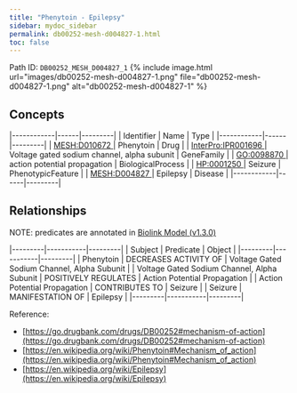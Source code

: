 ```yaml
---
title: "Phenytoin - Epilepsy"
sidebar: mydoc_sidebar
permalink: db00252-mesh-d004827-1.html
toc: false 
---
```



Path ID: `DB00252_MESH_D004827_1`
{% include image.html url="images/db00252-mesh-d004827-1.png" file="db00252-mesh-d004827-1.png" alt="db00252-mesh-d004827-1" %}

## Concepts

|------------|------|---------|
| Identifier | Name | Type    |
|------------|------|---------|
| <a href="https://identifiers.org/MESH:D010672">MESH:D010672 </a> | Phenytoin | Drug |
| <a href="https://identifiers.org/InterPro:IPR001696">InterPro:IPR001696 </a> | Voltage gated sodium channel, alpha subunit | GeneFamily |
| <a href="https://identifiers.org/GO:0098870">GO:0098870 </a> | action potential propagation | BiologicalProcess |
| <a href="https://identifiers.org/HP:0001250">HP:0001250 </a> | Seizure | PhenotypicFeature |
| <a href="https://identifiers.org/MESH:D004827">MESH:D004827 </a> | Epilepsy | Disease |
|------------|------|---------|

## Relationships


NOTE: predicates are annotated in <a href="https://github.com/biolink/biolink-model/releases/tag/v1.3.0">Biolink Model (v1.3.0)</a>

|---------|-----------|---------|
| Subject | Predicate | Object  |
|---------|-----------|---------|
| Phenytoin | DECREASES ACTIVITY OF | Voltage Gated Sodium Channel, Alpha Subunit |
| Voltage Gated Sodium Channel, Alpha Subunit | POSITIVELY REGULATES | Action Potential Propagation |
| Action Potential Propagation | CONTRIBUTES TO | Seizure |
| Seizure | MANIFESTATION OF | Epilepsy |
|---------|-----------|---------|

Reference: 
  - [https://go.drugbank.com/drugs/DB00252#mechanism-of-action](https://go.drugbank.com/drugs/DB00252#mechanism-of-action)
  - [https://en.wikipedia.org/wiki/Phenytoin#Mechanism_of_action](https://en.wikipedia.org/wiki/Phenytoin#Mechanism_of_action)
  - [https://en.wikipedia.org/wiki/Epilepsy](https://en.wikipedia.org/wiki/Epilepsy)
